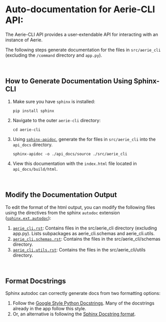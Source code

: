 # **Auto-documentation for Aerie-CLI API:**

The Aerie-CLI API provides a user-extendable API for interacting with an instance of Aerie. 

The following steps generate documentation for the files in `src/aerie_cli` (excluding the `/command` directory and `app.py`). 

<br>

## **How to Generate Documentation Using Sphinx-CLI**
1. Make sure you have `sphinx` is installed: 

    ```
    pip install sphinx
    ```

2. Navigate to the outer `aerie-cli` directory: 
    ```
    cd aerie-cli
    ```

3. Using [`sphinx-apidoc`](https://www.sphinx-doc.org/en/master/man/sphinx-apidoc.html), generate the for files in `src/aerie_cli` into the `api_docs` directory.  
    ```
    sphinx-apidoc -o ./api_docs/source ./src/aerie_cli
    ```

4. View this documentation with the `index.html` file located in `api_docs/build/html`.

<br>

## **Modify the Documentation Output**
To edit the format of the html output, you can modify the following files using the directives from the sphinx `autodoc` extension ([`sphinx.ext.autodoc`](https://www.sphinx-doc.org/en/master/usage/extensions/autodoc.html)): 

1. [`aerie_cli.rst`](source/aerie_cli.rst): Contains files in the src/aerie_cli directory (excluding app.py). Lists subpackages as aerie_cli.schemas and aerie_cli.utils. 
2. [`aerie_cli.schemas.rst`](source/aerie_cli.schemas.rst): Contains the files in the src/aerie_cli/schemas directory. 
3. [`aerie_cli.utils.rst`](source/aerie_cli.schemas.rst): Contains the files in the src/aerie_cli/utils directory. 

<br>

## **Format Docstrings**
Sphinx autodoc can correctly generate docs from two formatting options: 

1. Follow the [Google Style Python Docstrings](https://sphinxcontrib-napoleon.readthedocs.io/en/latest/example_google.html). Many of the docstrings already in the app follow this style. 
2. Or, an alternative is following the [Sphinx Docstring format](https://sphinx-rtd-tutorial.readthedocs.io/en/latest/docstrings.html).
